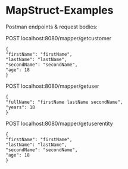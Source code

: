 # MapStruct-Examples

Postman endpoints & request bodies:

POST localhost:8080/mapper/getcustomer
````
{
"firstName": "firstName",
"lastName": "lastName",
"secondName": "secondName",
"age": 18
}
````

POST localhost:8080/mapper/getuser
````
{
"fullName": "firstName lastName secondName",
"years": 18
}
````

POST localhost:8080/mapper/getuserentity
````
{
"firstName": "firstName",
"lastName": "lastName",
"secondName": "secondName",
"age": 18
}
````